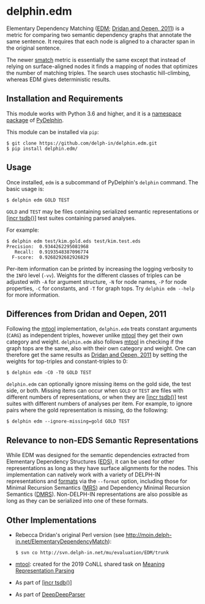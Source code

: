 # delphin.edm

Elementary Dependency Matching ([EDM][]; [Dridan and Oepen, 2011][])
is a metric for comparing two semantic dependency graphs that annotate
the same sentence. It requires that each node is aligned to a
character span in the original sentence.

The newer [smatch][] metric is essentially the same except that
instead of relying on surface-aligned nodes it finds a mapping of
nodes that optimizes the number of matching triples. The search uses
stochastic hill-climbing, whereas EDM gives deterministic results.

## Installation and Requirements

This module works with Python 3.6 and higher, and it is a [namespace
package][] of [PyDelphin][].

This module can be installed via `pip`:

``` console
$ git clone https://github.com/delph-in/delphin.edm.git
$ pip install delphin.edm/
```

## Usage

Once installed, `edm` is a subcommand of PyDelphin's `delphin`
command. The basic usage is:

``` console
$ delphin edm GOLD TEST
```

`GOLD` and `TEST` may be files containing serialized semantic
representations or [[incr tsdb()]][itsdb] test suites containing
parsed analyses.

For example:

``` console
$ delphin edm test/kim.gold.eds test/kim.test.eds
Precision:	0.9344262295081968
   Recall:	0.9193548387096774
  F-score:	0.9268292682926829
```

Per-item information can be printed by increasing the logging
verbosity to the `INFO` level (`-vv`). Weights for the different
classes of triples can be adjusted with `-A` for argument structure,
`-N` for node names, `-P` for node properties, `-C` for constants, and
`-T` for graph tops. Try `delphin edm --help` for more information.

## Differences from Dridan and Oepen, 2011

Following the [mtool][] implementation, `delphin.edm` treats constant
arguments (`CARG`) as independent triples, however unlike [mtool][]
they get their own category and weight. `delphin.edm` also follows
[mtool][] in checking if the graph tops are the same, also with their
own category and weight. One can therefore get the same results as
[Dridan and Oepen, 2011][] by setting the weights for top-triples and
constant-triples to 0:

``` console
$ delphin edm -C0 -T0 GOLD TEST
```

`delphin.edm` can optionally ignore missing items on the gold side,
the test side, or both. Missing items can occur when `GOLD` or `TEST`
are files with different numbers of representations, or when they are
[[incr tsdb()]][itsdb] test suites with different numbers of analyses
per item. For example, to ignore pairs where the gold representation
is missing, do the following:

``` console
$ delphin edm --ignore-missing=gold GOLD TEST
```

## Relevance to non-EDS Semantic Representations

While EDM was designed for the semantic dependencies extracted from
Elementary Dependency Structures ([EDS][]), it can be used for other
representations as long as they have surface alignments for the nodes.
This implementation can natively work with a variety of DELPH-IN
representations and [formats][codecs] via the `--format` option,
including those for Minimal Recursion Semantics ([MRS][]) and
Dependency Minimal Recursion Semantics ([DMRS][]). Non-DELPH-IN
representations are also possible as long as they can be serialized
into one of these formats.

## Other Implementations

* Rebecca Dridan's original Perl version (see
  http://moin.delph-in.net/ElementaryDependencyMatch):

  ```console
  $ svn co http://svn.delph-in.net/mu/evaluation/EDM/trunk
  ```
* [mtool][]: created for the 2019 CoNLL shared task on [Meaning
  Representation Parsing][MRP]
* As part of [[incr tsdb()]][itsdb]
* As part of [DeepDeepParser][]

[smatch]: https://github.com/snowblink14/smatch/
[namespace package]: https://docs.python.org/3/reference/import.html#namespace-packages
[EDM]: http://moin.delph-in.net/ElementaryDependencyMatch
[Dridan and Oepen, 2011]: https://www.aclweb.org/anthology/W11-2927/
[PyDelphin]: https://github.com/delph-in/pydelphin
[codecs]: https://pydelphin.readthedocs.io/en/v1.0.0/api/delphin.codecs.html
[EDS]: http://moin.delph-in.net/EdsTop
[MRS]: http://moin.delph-in.net/RmrsTop
[DMRS]: http://moin.delph-in.net/RmrsDmrs
[itsdb]: http://moin.delph-in.net/ItsdbTop
[mtool]: https://github.com/cfmrp/mtool
[MRP]: http://mrp.nlpl.eu/
[DeepDeepParser]: https://github.com/janmbuys/DeepDeepParser

